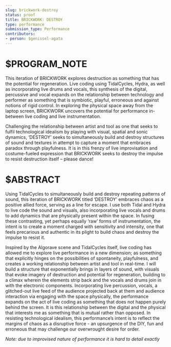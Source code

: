 ```yaml
---
slug: brickwork-destroy
status: proof
title: BRICKWORK: DESTROY
type: performance
submission_type: Performance
contributors:
- person: $genissel-agata
---
```


# $PROGRAM_NOTE

This iteration of BRICKWORK explores destruction as something that has the potential for
regeneration. Live coding using TidalCycles, Hydra, as well as incorporating live drums and
vocals, this synthesis of the digital, percussive and vocal expands on the relationship
between technology and performer as something that is symbiotic, playful, erroneous and
against notions of rigid control. In exploring the physical space away from the laptop screen,
BRICKWORK uncovers the potential for performance in-between live coding and live
instrumentation.

Challenging the relationship between artist and tool as one that seeks to fulfil technological
idealism by playing with visual, spatial and sonic dynamics, ‘DESTROY’ seeks to
simultaneously build and destroy structures of sound and textures in attempt to capture a
moment that embraces paradox through playfulness. It is in this frenzy of live improvisation
and costume-fueled expression that BRICKWORK seeks to destroy the impulse to resist
destruction itself – please dance!

# $ABSTRACT

Using TidalCycles to simultaneously build and destroy repeating patterns of sound, this
iteration of BRICKWORK titled ‘DESTROY’ embraces chaos as a positive allied force, serving
as a line for escape. I use both Tidal and Hydra to live code the sound and visuals, also
incorporating live vocals and drums to add dynamics that are physically present within the
space. In fusing these contrasting, yet perhaps equally ‘raw’ forms of instrumentation, the
intent is to create a moment charged with sensitivity and intensity, one that feels precarious
and authentic in its plight to build chaos and destroy the impulse to resist it.

Inspired by the Algorave scene and TidalCycles itself, live coding has allowed me to explore
live performance in a new dimension; as something that explicitly hinges on the possibilities
of spontaneity, playfulness, and creates a working relationship between artist and tool in
real-time. I will build a structure that exponentially brings in layers of sound, with visuals
that evoke imagery of destruction and potential for regeneration, building to a climax
wherein the elements strip back and the vocals and drums join in with the electronic
components. Incorporating live percussion, vocals, a glitched-out live feed of the audience
projected back at them and audience interaction via engaging with the space physically, the
performance expands on the act of live coding as something that does not happen purely
behind the screen. It is this relationship between the digital and the physical that interests
me as something that is mutual rather than opposed. In resisting technological idealism, this
performance’s intent is to reflect the margins of chaos as a disruptive force - an upsurgence
of the DIY, fun and erroneous that may challenge our overwrought desire for order.

*Note: due to improvised nature of performance it is hard to detail exactly*
